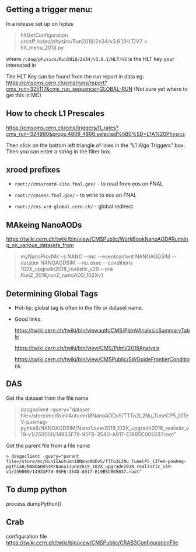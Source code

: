 ## Getting a trigger menu:
 In a release set up on lxplus
  > hltGetConfiguration orcoff:/cdaq/physics/Run2018/2e34/v3.6.1/HLT/V2 > hlt_menu_2018.py

where `/cdaq/physics/Run2018/2e34/v3.6.1/HLT/V2` is the HLT key your interested in

The HLT Key can be found from the run report in data
eg:
https://cmsoms.cern.ch/cms/runs/report?cms_run=325117&cms_run_sequence=GLOBAL-RUN
(Not sure yet where to get this in MC)

## How to check L1 Prescales

https://cmsoms.cern.ch/cms/triggers/l1_rates?cms_run=324980&props.4809_4806.selected%5B0%5D=L1A%20Physics

Then click on the bottom left triangle of lines in the "L1 Algo Triggers" box. Then you can enter a string in the filter box.

## xrood prefixes

  - `root://cmsxrootd-site.fnal.gov/` - to read from eos on FNAL

  - `root://cmseos.fnal.gov/` - to write to eos on FNAL

  - `root://cms-xrd-global.cern.ch/`  - global redirect


## MAkeing NanoAODs

https://twiki.cern.ch/twiki/bin/view/CMSPublic/WorkBookNanoAOD#Running_on_various_datasets_from

> myNanoProdMc -s NANO --mc --eventcontent NANOAODSIM --datatier NANOAODSIM --no_exec --conditions 102X_upgrade2018_realistic_v20 --era Run2_2018,run2_nanoAOD_102Xv1

## Determining Global Tags 

  - Hot-tip: global tag is often in the file or dataset name. 

  - Good links:

      https://twiki.cern.ch/twiki/bin/viewauth/CMS/PdmVAnalysisSummaryTable
      
      https://twiki.cern.ch/twiki/bin/view/CMS/PdmV2018Analysis
      
      https://twiki.cern.ch/twiki/bin/view/CMSPublic/SWGuideFrontierConditions


## DAS

Get the dataset from the file name
> dasgoclient -query="dataset file=/store/mc/RunIIAutumn18NanoAODv5/TTTo2L2Nu_TuneCP5_13TeV-powheg-pythia8/NANOAODSIM/Nano1June2019_102X_upgrade2018_realistic_v19-v1/250000/14933F79-95FB-354D-A917-E19B5C005037.root"

Get the parent file from a file name

```
> dasgoclient -query="parent file=/store/mc/RunIIAutumn18NanoAODv5/TTTo2L2Nu_TuneCP5_13TeV-powheg-pythia8/NANOAODSIM/Nano1June2019_102X_upgrade2018_realistic_v19-v1/250000/14933F79-95FB-354D-A917-E19B5C005037.root"
```

## To dump python

process.dumpPython() 

## Crab

configuration file
https://twiki.cern.ch/twiki/bin/view/CMSPublic/CRAB3ConfigurationFile
